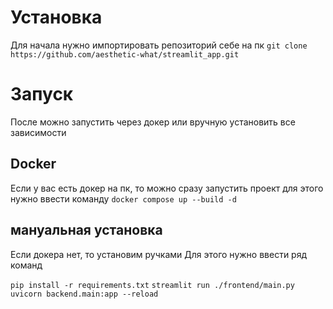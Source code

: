 # Установка

Для начала нужно импортировать репозиторий себе на пк
```git clone https://github.com/aesthetic-what/streamlit_app.git```

# Запуск

После можно запустить через докер или вручную установить все зависимости

## Docker

Если у вас есть докер на пк, то можно сразу запустить проект
для этого нужно ввести команду
```docker compose up --build -d```

## мануальная установка

Если докера нет, то установим ручками
Для этого нужно ввести ряд команд

```pip install -r requirements.txt```
```streamlit run ./frontend/main.py```
```uvicorn backend.main:app --reload```